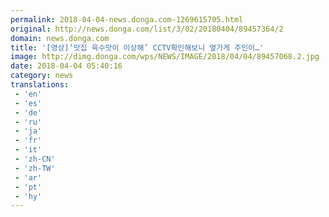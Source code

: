```yaml
---
permalink: 2018-04-04-news.donga.com-1269615705.html
original: http://news.donga.com/list/3/02/20180404/89457364/2
domain: news.donga.com
title: '[영상]‘맛집 육수맛이 이상해’ CCTV확인해보니 옆가게 주인이…'
image: http://dimg.donga.com/wps/NEWS/IMAGE/2018/04/04/89457068.2.jpg
date: 2018-04-04 05:40:16
category: news
translations: 
 - 'en'
 - 'es'
 - 'de'
 - 'ru'
 - 'ja'
 - 'fr'
 - 'it'
 - 'zh-CN'
 - 'zh-TW'
 - 'ar'
 - 'pt'
 - 'hy'
---
```



